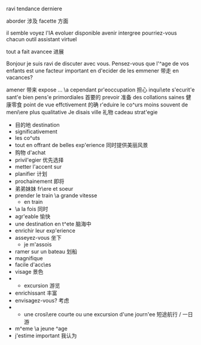 ravi
tendance
derniere

aborder 涉及
facette 方面

il semble
voyez l'IA evoluer
disponible
avenir
intergree
pourriez-vous
chacun
outil
assistant
virtuel

tout a fait
avancee 进展

Bonjour je suis ravi de discuter avec vous. Pensez-vous que l'^age de vos enfants est une facteur important en d'ecider de les emmener 带走 en vacances?

amener 带来
expose ... \a
cependant
pr'eoccupation 担心
inqui\ete
s'ecurit'e
sant'e
bien pens'e
primordiales 首要的
prevoir 准备
des collations saines 健康零食
point de vue
effctivement 的确
r'eduire le co^urs
moins souvent
de meni\ere plus qualitative
Je disais
ville
礼物 cadeau
strat'egie
- 目的地 destination
- significativement
- les co^uts 
- tout en offrant de belles exp'erience 同时提供美丽风景
- 购物 d'achat
- privil'egier 优先选择
- metter l'accent sur
- planifier 计划
- prochainement 即将
- 弟弟妹妹 fr\ere et soeur
- prender le train \a grande vitesse
     - en train
- \a la fois 同时
- agr'eable 愉快
- une destination en t^ete 脑海中
- enrichir leur exp'erience
- asseyez-vous 坐下
    - je m'assois
- ramer sur un bateau 划船
- magnifique
- facile d'acc\es
- visage 景色
- * excursion 游览
- enrichissant 丰富
- envisagez-vous? 考虑
- * une crosi\ere courte ou une excursion d'une journ'ee 短途航行 / 一日游
- m^eme \a jeune ^age
- j'estime important 我认为

